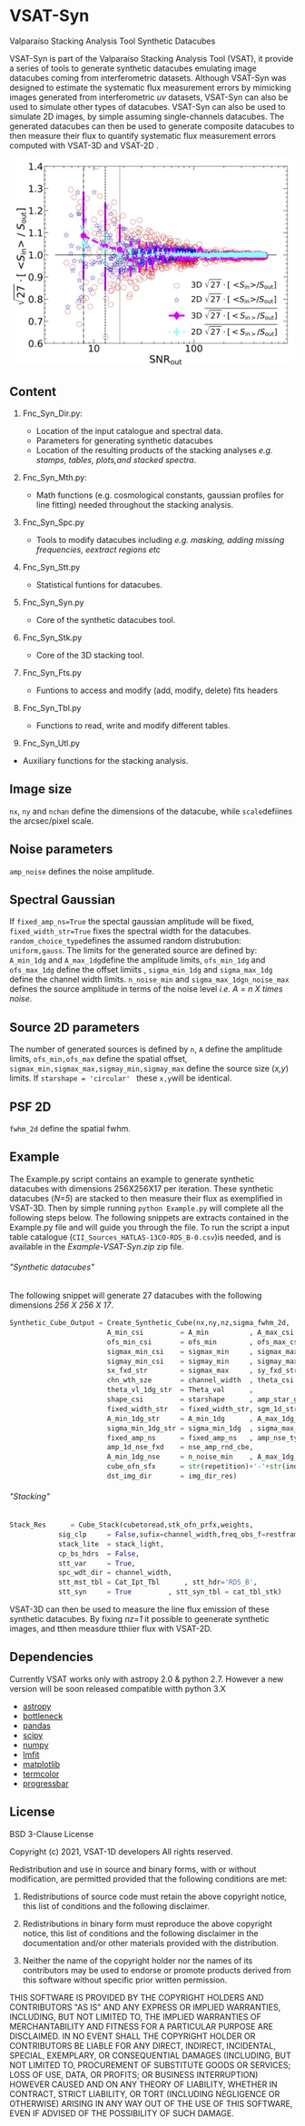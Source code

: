 # VSAT-Syn
Valparaíso Stacking Analysis Tool Synthetic Datacubes


VSAT-Syn is part of the Valparaíso Stacking Analysis Tool (VSAT), it provide a series of tools to generate synthetic datacubes emulating image datacubes coming from interferometric datasets. Although VSAT-Syn was designed to estimate the systematic flux measurement errors by mimicking images generated from interferometric _uv_ datasets, VSAT-Syn can also be used to simulate other types of datacubes. VSAT-Syn can also be used to simulate 2D images, by simple assuming single-channels datacubes. The generated datacubes can then be used to generate composite datacubes to then measure their flux to quantify systematic flux measurement errors computed with VSAT-3D and VSAT-2D .

![Alt text](./Figures-Syn/Synthetic-InOut-Stats-SNR-BIS.jpg?raw=true "3D datacube Stacked spectra Scheme.")

## Content

1. Fnc_Syn_Dir.py:
   - Location of the input catalogue and spectral data. 
   - Parameters for generating synthetic datacubes
   - Location of the resulting products of the stacking analyses _e.g. stamps, tables, plots,and stacked spectra_.

2. Fnc_Syn_Mth.py:
   - Math functions (e.g. cosmological constants, gaussian profiles for line fitting) needed throughout the stacking analysis.

3. Fnc_Syn_Spc.py 
   - Tools to modify datacubes including _e.g. masking, adding missing frequencies, eextract regions etc_

4. Fnc_Syn_Stt.py 
   - Statistical funtions for datacubes.

5. Fnc_Syn_Syn.py
   - Core of the synthetic datacubes tool.

6. Fnc_Syn_Stk.py
   - Core of the 3D stacking tool.

7. Fnc_Syn_Fts.py
   - Funtions to access and modify (add, modify, delete) fits headers

8. Fnc_Syn_Tbl.py
   - Functions to read, write and modify different tables.
 
 9. Fnc_Syn_Utl.py
   - Auxiliary functions for the stacking analysis.

## Image size
```nx```, ```ny``` and ``nchan`` define the dimensions of the datacube, while ```scale```defiines the arcsec/pixel scale.

## Noise parameters
```amp_noise``` defines the noise amplitude.

## Spectral Gaussian
If ```fixed_amp_ns=True``` the spectal gaussian amplitude will be fixed, ```fixed_width_str=True``` fixes the spectral width for the datacubes.
```random_choice_type```defines the assumed random distrubution:  ```uniform,gauss```. The limits for the generated source are defined by: ```A_min_1dg``` and ```A_max_1dg```define the amplitude limits, ```ofs_min_1dg```  and ```ofs_max_1dg```  define the offset limiits , 
```sigma_min_1dg``` and ```sigma_max_1dg``` define the channel width limits.
```n_noise_min``` and ```sigma_max_1dgn_noise_max```    defines the source amplitude in terms of the noise level _i.e. A = n X times noise_.

## Source 2D parameters
The number of generated sources is defined by ```n```, ```A``` define the amplitude limits, ```ofs_min,ofs_max``` define the spatial offset,
```sigmax_min,sigmax_max,sigmay_min,sigmay_max```  define the source size (_x,y_) limits. If ```starshape = 'circular' ```  these ```x,y```will be identical.

## PSF 2D
```fwhm_2d``` define the spatial fwhm.

## Example

The Example.py script contains an example to generate synthetic datacubes with dimensions 256X256X17 per iteration. These synthetic datacubes (_N=5_) are stacked to then measure their flux as exemplified in VSAT-3D. Then by simple running ```python Example.py``` will complete all the following steps below. The following  snippets are extracts contained in the Example.py file and will guide you through the file. To run the script a input table catalogue (```CII_Sources_HATLAS-13CO-RDS_B-0.csv```)is needed, and is available in the _Example-VSAT-Syn.zip_ zip file. 

###### "Synthetic datacubes"
The following snippet will generate 27 datacubes with the following dimensions _256 X 256 X 17_.

```python
Synthetic_Cube_Output = Create_Synthetic_Cube(nx,ny,nz,sigma_fwhm_2d,
						A_min_csi         = A_min          , A_max_csi        = A_max                           ,
						ofs_min_csi       = ofs_min        , ofs_max_csi      = ofs_max                         ,
						sigmax_min_csi    = sigmax_min     , sigmax_max_csi   = sigmax_max                      ,
						sigmay_min_csi    = sigmay_min     , sigmay_max_csi   = sigmay_max                      ,
						sx_fxd_str        = sigmax_max     , sy_fxd_str       = sigmay_max                      ,
						chn_wth_sze       = channel_width  , theta_csi        = Theta                           ,
						theta_vl_1dg_str  = Theta_val      ,
						shape_csi         = starshape      , amp_star_gauss   = True                            ,
						fixed_width_str   = fixed_width_str, sgm_1d_str_fxd   = str_sgm_rnd_cbe                 ,
						A_min_1dg_str     = A_min_1dg      , A_max_1dg_str    = A_max_1dg                       ,
						sigma_min_1dg_str = sigma_min_1dg  , sigma_max_1dg_str = sigma_max_1dg                  ,
						fixed_amp_ns      = fixed_amp_ns   , amp_nse_type      = 'constant'                     , 
						amp_1d_nse_fxd    = nse_amp_rnd_cbe,
						A_min_1dg_nse     = n_noise_min    , A_max_1dg_nse     = n_noise_max                    ,
						cube_ofn_sfx      = str(repetition)+'-'+str(individual_datacube),
						dst_img_dir       = img_dir_res)
```

###### "Stacking"
```python
Stack_Res      = Cube_Stack(cubetoread,stk_ofn_prfx,weights,
			sig_clp     = False,sufix=channel_width,freq_obs_f=restframe_frequency,
			stack_lite  = stack_light,
			cp_bs_hdrs  = False,
			stt_var     = True,
			spc_wdt_dir = channel_width,
			stt_mst_tbl = Cat_Ipt_Tbl      , stt_hdr='RDS_B',
			stt_syn     = True         , stt_syn_tbl = cat_tbl_stk)
```


VSAT-3D can then be used to measure the line flux emission of these synthetic datacubes. By fixing _nz=1_ it possible to geenerate synthetic images, and tthen measdure tthiier flux with VSAT-2D.

## Dependencies
Currently VSAT works only with astropy 2.0 & python 2.7. However a new version will be soon released compatible witth python 3.X
 - [astropy](https://www.astropy.org)
 - [bottleneck](https://pypi.org/project/Bottleneck/)
 - [pandas](https://pandas.pydata.org)
 - [scipy](https://www.scipy.org)
 - [numpy](https://numpy.org)
 - [lmfit](https://lmfit.github.io/lmfit-py/)
 - [matplotlib](https://matplotlib.org)
 - [termcolor](https://pypi.org/project/termcolor/)
 - [progressbar](https://pypi.org/project/progressbar2/)
## License

BSD 3-Clause License

Copyright (c) 2021, VSAT-1D developers
All rights reserved.

Redistribution and use in source and binary forms, with or without
modification, are permitted provided that the following conditions are met:

1. Redistributions of source code must retain the above copyright notice, this
   list of conditions and the following disclaimer.

2. Redistributions in binary form must reproduce the above copyright notice,
   this list of conditions and the following disclaimer in the documentation
   and/or other materials provided with the distribution.

3. Neither the name of the copyright holder nor the names of its
   contributors may be used to endorse or promote products derived from
   this software without specific prior written permission.

THIS SOFTWARE IS PROVIDED BY THE COPYRIGHT HOLDERS AND CONTRIBUTORS "AS IS"
AND ANY EXPRESS OR IMPLIED WARRANTIES, INCLUDING, BUT NOT LIMITED TO, THE
IMPLIED WARRANTIES OF MERCHANTABILITY AND FITNESS FOR A PARTICULAR PURPOSE ARE
DISCLAIMED. IN NO EVENT SHALL THE COPYRIGHT HOLDER OR CONTRIBUTORS BE LIABLE
FOR ANY DIRECT, INDIRECT, INCIDENTAL, SPECIAL, EXEMPLARY, OR CONSEQUENTIAL
DAMAGES (INCLUDING, BUT NOT LIMITED TO, PROCUREMENT OF SUBSTITUTE GOODS OR
SERVICES; LOSS OF USE, DATA, OR PROFITS; OR BUSINESS INTERRUPTION) HOWEVER
CAUSED AND ON ANY THEORY OF LIABILITY, WHETHER IN CONTRACT, STRICT LIABILITY,
OR TORT (INCLUDING NEGLIGENCE OR OTHERWISE) ARISING IN ANY WAY OUT OF THE USE
OF THIS SOFTWARE, EVEN IF ADVISED OF THE POSSIBILITY OF SUCH DAMAGE.
